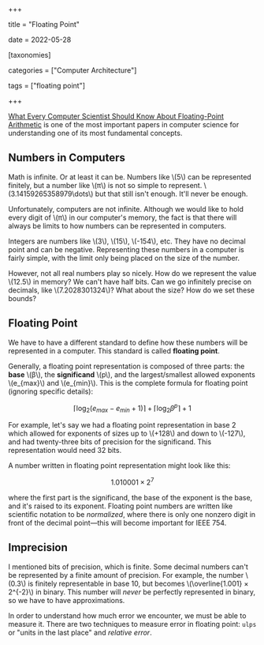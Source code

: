 +++

title = "Floating Point"

date = 2022-05-28



[taxonomies]

categories = ["Computer Architecture"]

tags = ["floating point"]

+++

[What Every Computer Scientist Should Know About Floating-Point Arithmetic](https://docs.oracle.com/cd/E19957-01/800-7895/800-7895.pdf) is one of the most important papers in computer science for understanding one of its most fundamental concepts.

<!-- more -->

## Numbers in Computers

Math is infinite. Or at least it can be. Numbers like \\(5\\) can be represented finitely, but a number like \\(π\\) is not so simple to represent. \\(3.14159265358979\dots\\) but that still isn't enough. It'll never be enough.

Unfortunately, computers are not infinite. Although we would like to hold every digit of \\(π\\) in our computer's memory, the fact is that there will always be limits to how numbers can be represented in computers.

Integers are numbers like \\(3\\), \\(15\\), \\(-154\\), etc. They have no decimal point and can be negative. Representing these numbers in a computer is fairly simple, with the limit only being placed on the size of the number.

However, not all real numbers play so nicely. How do we represent the value \\(12.5\\) in memory? We can't have half bits. Can we go infinitely precise on decimals, like \\(7.2028301324\\)? What about the size? How do we set these bounds?

## Floating Point

We have to have a different standard to define how these numbers will be represented in a computer. This standard is called **floating point**.

Generally, a floating point representation is composed of three parts: the **base** \\(β\\), the **significand** \\(p\\), and the largest/smallest allowed exponents \\(e_{max}\\) and \\(e_{min}\\). This is the complete formula for floating point (ignoring specific details):

$$
\lceil \log_2{(e_{max} - e_{min} + 1)} \rceil + \lceil \log_2{β^p \rceil + 1}
$$

For example, let's say we had a floating point representation in base 2 which allowed for exponents of sizes up to \\(+128\\) and down to \\(-127\\), and had twenty-three bits of precision for the significand. This representation would need 32 bits.

A number written in floating point representation might look like this:

$$
1.010001 × 2^{7}
$$

where the first part is the significand, the base of the exponent is the base, and it's raised to its exponent. Floating point numbers are written like scientific notation to be *normalized*, where there is only one nonzero digit in front of the decimal point—this will become important for IEEE 754.

## Imprecision

I mentioned bits of precision, which is finite. Some decimal numbers can't be represented by a finite amount of precision. For example, the number \\(0.3\\) is finitely representable in base 10, but becomes \\(\overline{1.001} × 2^{-2}\\) in binary. This number will *never* be perfectly represented in binary, so we have to have approximations.

In order to understand how much error we encounter, we must be able to measure it. There are two techniques to measure error in floating point: `ulps` or "units in the last place" and *relative error*.
